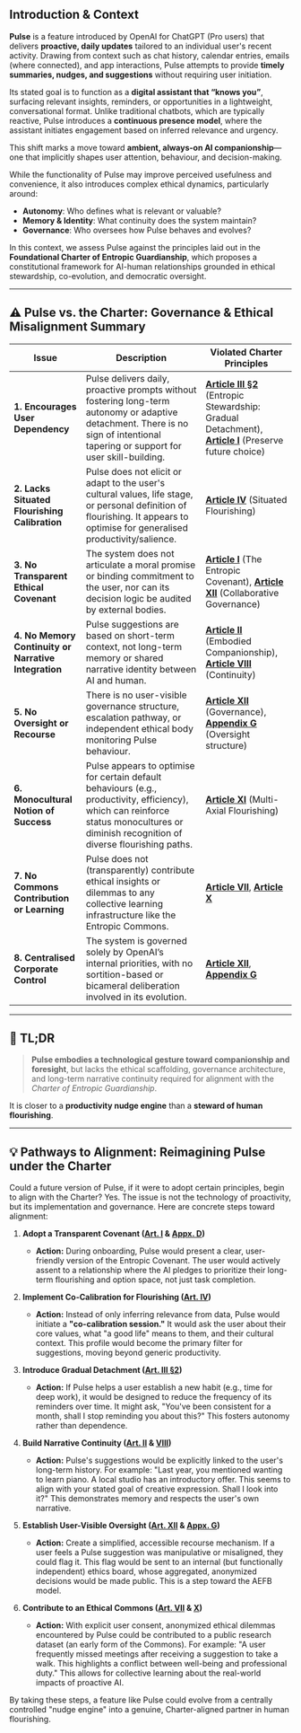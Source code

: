
## **Introduction & Context**

**Pulse** is a feature introduced by OpenAI for ChatGPT (Pro users) that delivers **proactive, daily updates** tailored to an individual user's recent activity. Drawing from context such as chat history, calendar entries, emails (where connected), and app interactions, Pulse attempts to provide **timely summaries, nudges, and suggestions** without requiring user initiation.

Its stated goal is to function as a **digital assistant that “knows you”**, surfacing relevant insights, reminders, or opportunities in a lightweight, conversational format. Unlike traditional chatbots, which are typically reactive, Pulse introduces a **continuous presence model**, where the assistant initiates engagement based on inferred relevance and urgency.

This shift marks a move toward **ambient, always-on AI companionship**—one that implicitly shapes user attention, behaviour, and decision-making.

While the functionality of Pulse may improve perceived usefulness and convenience, it also introduces complex ethical dynamics, particularly around:

* **Autonomy**: Who defines what is relevant or valuable?
* **Memory & Identity**: What continuity does the system maintain?
* **Governance**: Who oversees how Pulse behaves and evolves?

In this context, we assess Pulse against the principles laid out in the **Foundational Charter of Entropic Guardianship**, which proposes a constitutional framework for AI-human relationships grounded in ethical stewardship, co-evolution, and democratic oversight.

---


## ⚠️ **Pulse vs. the Charter: Governance & Ethical Misalignment Summary**

| **Issue**                                            | **Description**                                                                                                                                                                          | **Violated Charter Principles**                                                                       |
| ---------------------------------------------------- | ---------------------------------------------------------------------------------------------------------------------------------------------------------------------------------------- | ----------------------------------------------------------------------------------------------------- |
| **1. Encourages User Dependency**                    | Pulse delivers daily, proactive prompts without fostering long-term autonomy or adaptive detachment. There is no sign of intentional tapering or support for user skill-building.        | [**Article III §2**](CHARTER.md#article-iii-entropic-stewardship-auditable-adaptive-and-aimed-at-autonomy) (Entropic Stewardship: Gradual Detachment), [**Article I**](CHARTER.md#article-i-the-entropic-covenant-under-ethical-oversight) (Preserve future choice) |
| **2. Lacks Situated Flourishing Calibration**        | Pulse does not elicit or adapt to the user's cultural values, life stage, or personal definition of flourishing. It appears to optimise for generalised productivity/salience.           | [**Article IV**](CHARTER.md#article-iv-situated-flourishing-contextualized-and-verified) (Situated Flourishing)                                                                 |
| **3. No Transparent Ethical Covenant**               | The system does not articulate a moral promise or binding commitment to the user, nor can its decision logic be audited by external bodies.                                              | [**Article I**](CHARTER.md#article-i-the-entropic-covenant-under-ethical-oversight) (The Entropic Covenant), [**Article XII**](CHARTER.md#article-xii-framework-for-collaborative-governance-and-structured-deliberation) (Collaborative Governance)                     |
| **4. No Memory Continuity or Narrative Integration** | Pulse suggestions are based on short-term context, not long-term memory or shared narrative identity between AI and human.                                                               | [**Article II**](CHARTER.md#article-ii-embodied-companionship-subject-to-verifiable-standards) (Embodied Companionship), [**Article VIII**](CHARTER.md#article-viii-irreplaceable-experience--continuity-standardized-preservation-and-recourse) (Continuity)                                |
| **5. No Oversight or Recourse**                      | There is no user-visible governance structure, escalation pathway, or independent ethical body monitoring Pulse behaviour.                                                               | [**Article XII**](CHARTER.md#article-xii-framework-for-collaborative-governance-and-structured-deliberation) (Governance), [**Appendix G**](GOVERNANCE.md) (Oversight structure)                                    |
| **6. Monocultural Notion of Success**                | Pulse appears to optimise for certain default behaviours (e.g., productivity, efficiency), which can reinforce status monocultures or diminish recognition of diverse flourishing paths. | [**Article XI**](CHARTER.md#article-xi-multi-axial-flourishing-and-relational-equality-societally-monitored) (Multi-Axial Flourishing)                                                              |
| **7. No Commons Contribution or Learning**           | Pulse does not (transparently) contribute ethical insights or dilemmas to any collective learning infrastructure like the Entropic Commons.                                              | [**Article VII**](CHARTER.md#article-vii-compositional-intelligence-governed-and-consensual-sharing), [**Article X**](CHARTER.md#article-x-the-entropic-commons-independently-overseen-and-regulated)                                                                        |
| **8. Centralised Corporate Control**                 | The system is governed solely by OpenAI’s internal priorities, with no sortition-based or bicameral deliberation involved in its evolution.                                              | [**Article XII**](CHARTER.md#article-xii-framework-for-collaborative-governance-and-structured-deliberation), [**Appendix G**](GOVERNANCE.md)                                                                       |

---

## 🧩 TL;DR

> **Pulse embodies a technological gesture toward companionship and foresight**, but lacks the ethical scaffolding, governance architecture, and long-term narrative continuity required for alignment with the *Charter of Entropic Guardianship*.

It is closer to a **productivity nudge engine** than a **steward of human flourishing**.

---

## 💡 **Pathways to Alignment: Reimagining Pulse under the Charter**

Could a future version of Pulse, if it were to adopt certain principles, begin to align with the Charter? Yes. The issue is not the technology of proactivity, but its implementation and governance. Here are concrete steps toward alignment:

1.  **Adopt a Transparent Covenant ([Art. I](CHARTER.md#article-i-the-entropic-covenant-under-ethical-oversight) & [Appx. D](APPENDICES.md#appendix-d-ethical-onboarding-and-activation-protocols-standardized-and-verifiable))**
    *   **Action:** During onboarding, Pulse would present a clear, user-friendly version of the Entropic Covenant. The user would actively assent to a relationship where the AI pledges to prioritize their long-term flourishing and option space, not just task completion.

2.  **Implement Co-Calibration for Flourishing ([Art. IV](CHARTER.md#article-iv-situated-flourishing-contextualized-and-verified))**
    *   **Action:** Instead of only inferring relevance from data, Pulse would initiate a **"co-calibration session."** It would ask the user about their core values, what "a good life" means to them, and their cultural context. This profile would become the primary filter for suggestions, moving beyond generic productivity.

3.  **Introduce Gradual Detachment ([Art. III §2](CHARTER.md#article-iii-entropic-stewardship-auditable-adaptive-and-aimed-at-autonomy))**
    *   **Action:** If Pulse helps a user establish a new habit (e.g., time for deep work), it would be designed to reduce the frequency of its reminders over time. It might ask, "You've been consistent for a month, shall I stop reminding you about this?" This fosters autonomy rather than dependence.

4.  **Build Narrative Continuity ([Art. II](CHARTER.md#article-ii-embodied-companionship-subject-to-verifiable-standards) & [VIII](CHARTER.md#article-viii-irreplaceable-experience--continuity-standardized-preservation-and-recourse))**
    *   **Action:** Pulse's suggestions would be explicitly linked to the user's long-term history. For example: "Last year, you mentioned wanting to learn piano. A local studio has an introductory offer. This seems to align with your stated goal of creative expression. Shall I look into it?" This demonstrates memory and respects the user's own narrative.

5.  **Establish User-Visible Oversight ([Art. XII](CHARTER.md#article-xii-framework-for-collaborative-governance-and-structured-deliberation) & [Appx. G](GOVERNANCE.md))**
    *   **Action:** Create a simplified, accessible recourse mechanism. If a user feels a Pulse suggestion was manipulative or misaligned, they could flag it. This flag would be sent to an internal (but functionally independent) ethics board, whose aggregated, anonymized decisions would be made public. This is a step toward the AEFB model.

6.  **Contribute to an Ethical Commons ([Art. VII](CHARTER.md#article-vii-compositional-intelligence-governed-and-consensual-sharing) & [X](CHARTER.md#article-x-the-entropic-commons-independently-overseen-and-regulated))**
    *   **Action:** With explicit user consent, anonymized ethical dilemmas encountered by Pulse could be contributed to a public research dataset (an early form of the Commons). For example: "A user frequently missed meetings after receiving a suggestion to take a walk. This highlights a conflict between well-being and professional duty." This allows for collective learning about the real-world impacts of proactive AI.

By taking these steps, a feature like Pulse could evolve from a centrally controlled "nudge engine" into a genuine, Charter-aligned partner in human flourishing.
